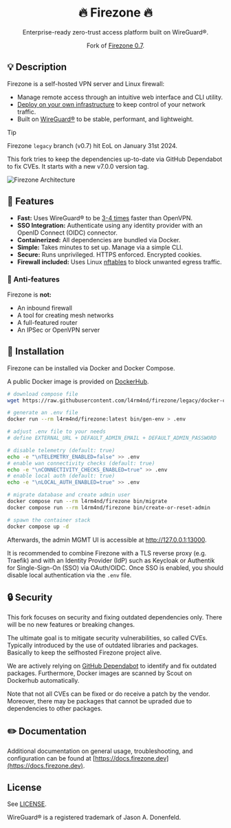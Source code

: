<div align="center" width="100%">
    <h1>🔥 Firezone 🔥</h1>
    <p>Enterprise-ready zero-trust access platform built on WireGuard®.</p><p>
    <p>Fork of <a href="https://github.com/firezone/firezone/tree/legacy">Firezone 0.7</a>.<br>
</div>

## 💡 Description

Firezone is a self-hosted VPN server and Linux firewall:

- Manage remote access through an intuitive web interface and CLI utility.
- [Deploy on your own infrastructure](https://docs.firezone.dev/deploy?utm_source=readme)
  to keep control of your network traffic.
- Built on [WireGuard®](https://www.wireguard.com/) to be stable, performant,
  and lightweight.

> [!TIP]
> Firezone `legacy` branch (v0.7) hit EoL on January 31st 2024.
>
> This fork tries to keep the dependencies up-to-date via GitHub Dependabot to fix CVEs. It starts with a new v7.0.0 version tag.

![Firezone Architecture](https://user-images.githubusercontent.com/52545545/183804397-ae81ca4e-6972-41f9-80d4-b431a077119d.png)

## 💎 Features

- **Fast:** Uses WireGuard® to be
  [3-4 times](https://wireguard.com/performance/) faster than OpenVPN.
- **SSO Integration:** Authenticate using any identity provider with an OpenID
  Connect (OIDC) connector.
- **Containerized:** All dependencies are bundled via Docker.
- **Simple:** Takes minutes to set up. Manage via a simple CLI.
- **Secure:** Runs unprivileged. HTTPS enforced. Encrypted cookies.
- **Firewall included:** Uses Linux [nftables](https://netfilter.org) to block
  unwanted egress traffic.

### 🚫 Anti-features

Firezone is **not:**

- An inbound firewall
- A tool for creating mesh networks
- A full-featured router
- An IPSec or OpenVPN server

## 🐳 Installation

Firezone can be installed via Docker and Docker Compose.

A public Docker image is provided on [DockerHub](https://hub.docker.com/r/l4rm4nd/firezone).

````bash
# download compose file
wget https://raw.githubusercontent.com/l4rm4nd/firezone/legacy/docker-compose.yml

# generate an .env file
docker run --rm l4rm4nd/firezone:latest bin/gen-env > .env

# adjust .env file to your needs
# define EXTERNAL_URL + DEFAULT_ADMIN_EMAIL + DEFAULT_ADMIN_PASSWORD

# disable telemetry (default: true)
echo -e "\nTELEMETRY_ENABLED=false" >> .env
# enable wan connectivity checks (default: true)
echo -e "\nCONNECTIVITY_CHECKS_ENABLED=true" >> .env
# enable local auth (default: true)
echo -e "\nLOCAL_AUTH_ENABLED=true" >> .env

# migrate database and create admin user
docker compose run --rm l4rm4nd/firezone bin/migrate
docker compose run --rm l4rm4nd/firezone bin/create-or-reset-admin

# spawn the container stack
docker compose up -d
````

Afterwards, the admin MGMT UI is accessible at http://127.0.0.1:13000.

It is recommended to combine Firezone with a TLS reverse proxy (e.g. Traefik) and with an Identity Provider (IdP) such as Keycloak or Authentik for Single-Sign-On (SSO) via OAuth/OIDC. Once SSO is enabled, you should disable local authentication via the `.env` file.

## 🔒 Security

This fork focuses on security and fixing outdated dependencies only. There will be no new features or breaking changes.

The ultimate goal is to mitigate security vulnerabilities, so called CVEs. Typically introduced by the use of outdated libraries and packages. Basically to keep the selfhosted Firezone project alive.

We are actively relying on [GitHub Dependabot](https://github.com/l4rm4nd/firezone/security/dependabot) to identify and fix outdated packages. Furthermore, Docker images are scanned by Scout on Dockerhub automatically.

Note that not all CVEs can be fixed or do receive a patch by the vendor. Moreover, there may be packages that cannot be upraded due to dependencies to other packages.

## ✏️ Documentation

Additional documentation on general usage, troubleshooting, and configuration
can be found at [https://docs.firezone.dev](https://docs.firezone.dev).

## License

See [LICENSE](LICENSE).

WireGuard® is a registered trademark of Jason A. Donenfeld.
